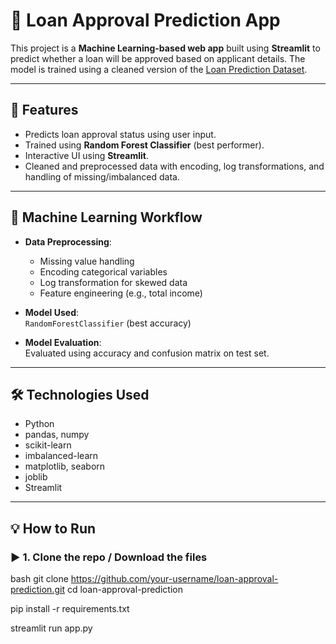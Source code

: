 # 🏦 Loan Approval Prediction App

This project is a **Machine Learning-based web app** built using **Streamlit** to predict whether a loan will be approved based on applicant details. The model is trained using a cleaned version of the [Loan Prediction Dataset](https://www.kaggle.com/datasets/altruistdelhite04/loan-prediction-problem-dataset).

---

## 📌 Features

- Predicts loan approval status using user input.
- Trained using **Random Forest Classifier** (best performer).
- Interactive UI using **Streamlit**.
- Cleaned and preprocessed data with encoding, log transformations, and handling of missing/imbalanced data.

---

## 🧠 Machine Learning Workflow

- **Data Preprocessing**:  
  - Missing value handling  
  - Encoding categorical variables  
  - Log transformation for skewed data  
  - Feature engineering (e.g., total income)

- **Model Used**:  
  `RandomForestClassifier` (best accuracy)

- **Model Evaluation**:  
  Evaluated using accuracy and confusion matrix on test set.

---

## 🛠 Technologies Used

- Python
- pandas, numpy
- scikit-learn
- imbalanced-learn
- matplotlib, seaborn
- joblib
- Streamlit

---

## 💡 How to Run

### ▶️ 1. Clone the repo / Download the files

bash
git clone https://github.com/your-username/loan-approval-prediction.git
cd loan-approval-prediction

pip install -r requirements.txt


streamlit run app.py
